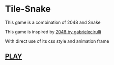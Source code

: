 # Tile-Snake
This game is a combination of 2048 and Snake

This game is inspired by [2048 by gabrielecirulli](https://gabrielecirulli.github.io/2048/)

With direct use of its css style and animation frame

## [PLAY](http://htmlpreview.github.io/?https://github.com/ShawnZeng/Tile-Snake/blob/master/index.html)
